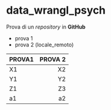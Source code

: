 # data_wrangl_psych
Prova di un *repository* in **GitHub**

 * prova 1
 * prova 2 (locale_remoto)

| PROVA1 | PROVA 2| 
:--------|---------:|
| X1     | X2     |
| Y1     | Y2     |
| Z1|Z3|
|a1|a2|